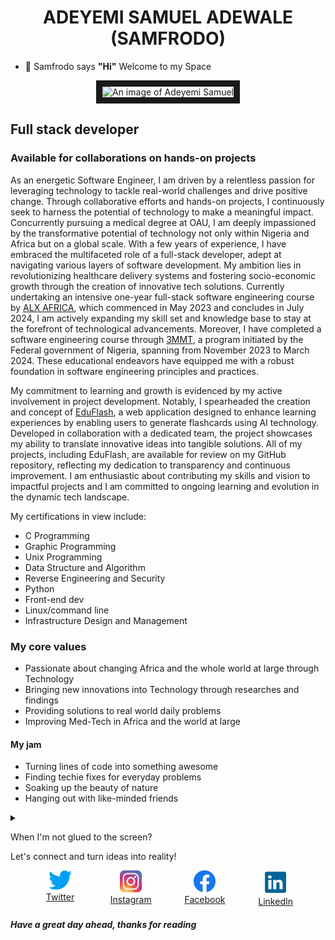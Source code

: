 <h1 align="center"> ADEYEMI SAMUEL ADEWALE (SAMFRODO) </h1>

- 👋 Samfrodo says <strong>"Hi"</strong>
Welcome to my Space

<div align="center">
<img src="https://i.ibb.co/N6bzs0f/DSC-0183.jpg" alt="An image of Adeyemi Samuel" border="10px">
</div>

<h2>Full stack developer</h2>
<h3> Available for collaborations on hands-on projects </h3>

<p>As an energetic Software Engineer, I am driven by a relentless passion for leveraging technology to tackle real-world challenges and drive positive change. Through collaborative efforts and hands-on projects, I continuously seek to harness the potential of technology to make a meaningful impact. Concurrently pursuing a medical degree at OAU, I am deeply impassioned by the transformative potential of technology not only within Nigeria and Africa but on a global scale. With a few years of experience, I have embraced the multifaceted role of a full-stack developer, adept at navigating various layers of software development. My ambition lies in revolutionizing healthcare delivery systems and fostering socio-economic growth through the creation of innovative tech solutions. Currently undertaking an intensive one-year full-stack software engineering course by <a href="https://www.alxafrica.com" title="alx website">ALX AFRICA</a>, which commenced in May 2023 and concludes in July 2024, I am actively expanding my skill set and knowledge base to stay at the forefront of technological advancements. Moreover, I have completed a software engineering course through <a href="https://3mtt.nitda.gov.ng/">3MMT</a>, a program initiated by the Federal government of Nigeria, spanning from November 2023 to March 2024. These educational endeavors have equipped me with a robust foundation in software engineering principles and practices.

My commitment to learning and growth is evidenced by my active involvement in project development. Notably, I spearheaded the creation and concept of <a href="">EduFlash</a>, a web application designed to enhance learning experiences by enabling users to generate flashcards using AI technology. Developed in collaboration with a dedicated team, the project showcases my ability to translate innovative ideas into tangible solutions. All of my projects, including EduFlash, are available for review on my GitHub repository, reflecting my dedication to transparency and continuous improvement. I am enthusiastic about contributing my skills and vision to impactful projects and I am committed to ongoing learning and evolution in the dynamic tech landscape. </p>

My certifications in view include:
- C Programming
- Graphic Programming 
- Unix Programming
- Data Structure and Algorithm
- Reverse Engineering and Security
- Python
- Front-end dev
- Linux/command line
- Infrastructure Design and Management 


<h3> My core values </h3>
<ul>
  <li> Passionate about changing Africa and the whole world at large through Technology </li>
  <li> Bringing new innovations into Technology through researches and findings </li>
  <li> Providing solutions to real world daily problems </li>
  <li> Improving Med-Tech in Africa and the world at large</li>
</ul>

<h4>My jam</h4>
	<ul>
		<li>
		Turning lines of code into something awesome
		</li>
		<li>
			Finding techie fixes for everyday problems
		</li>
		<li>
			Soaking up the beauty of nature
		</li>
		<li>
			Hanging out with like-minded friends
		</li>
	</ul>
		<details>
			<p>Catching the latest flicks (suggestions welcomed!) and I read Medical Journals</p>
			<summary>
			<p>When I'm not glued to the screen?</p>
			</summary>
		</details>
		Let's connect and turn ideas into reality!</p>

<div align="center" style="display: flex; justify-content: space-between; max-width: 400px; margin: 0 auto;">

  <div style="text-align: center;">
    <a href="https://twitter.com/adeyemifrodo?t=6JGpNMULaRPkxUWk-9pGug&s=09">
      <img src="/img/Twitter.jpeg" width="55px" height="auto" title="Twitter logo" alt="Twitter logo image">
      <br>
      Twitter
    </a>
  </div>

  <div style="text-align: center;">
    <a href="https://www.instagram.com/adeyemifrodo/">
      <img src="/img/Instagram.jpeg" width="35px" height="auto" title="Instagram logo" alt="Instagram logo image">
      <br>
      Instagram
    </a>
  </div>

  <div style="text-align: center;">
    <a href="https://www.facebook.com/SAMFRODO100">
      <img src="/img/Facebook.jpeg" width="35px" height="auto" title="Facebook logo" alt="Facebook logo image">
      <br>
      Facebook
    </a>
  </div>

  <div style="text-align: center;">
    <a href="https://www.linkedin.com/in/samuel-adeyemi-a50055160">
      <img src="/img/Linkedin.jpeg" width="38px" height="auto" title="Linkedin logo" alt="Linkedin logo image">
      <br>
      LinkedIn
    </a>
  </div>

</div>


<h5> Have a great day ahead, thanks for reading </h5>
